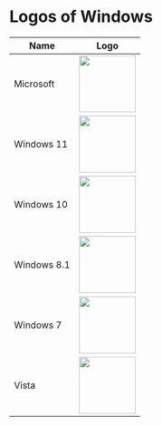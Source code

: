 # Logos of Windows

Name|Logo
|--|--
|Microsoft |<img src="https://user-images.githubusercontent.com/69227436/236678132-31ce2f0a-d63a-4fcd-8de8-7be6a523ac16.png" width="100px"> 
|Windows 11 |<img src="https://user-images.githubusercontent.com/69227436/236678138-128f06d2-a3dc-4ffc-ac84-b377e693c4a8.png" width="100px"> 
|Windows 10 |<img src="https://user-images.githubusercontent.com/69227436/236678142-55fcdc31-72a0-465f-b1ad-51fa67ac7b47.png" width="100px">
|Windows 8.1 |<img src="https://user-images.githubusercontent.com/69227436/236678147-964beef3-e310-400b-ab6a-422572442e2e.png" width="100px">
|Windows 7 |<img src="https://user-images.githubusercontent.com/69227436/236678151-c3b6afc1-0896-4611-afd3-1bd570639905.png" width="100px">
|Vista |<img src="https://user-images.githubusercontent.com/69227436/236678153-d8aec661-0ebc-41ed-af69-113f287ae433.png" width="100px">




